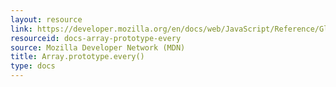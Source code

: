```yaml
---
layout: resource
link: https://developer.mozilla.org/en/docs/web/JavaScript/Reference/Global_Objects/Array/every
resourceid: docs-array-prototype-every
source: Mozilla Developer Network (MDN)
title: Array.prototype.every()
type: docs
---
```


